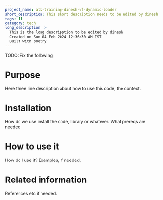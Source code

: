 ```yaml
---
project_name: atk-training-dinesh-wf-dynamic-loader
short_description: This short description needs to be edited by dinesh
tags: []
category: tech
long_description: >
  This is the long descripption to be edited by dinesh
  Created on Sun 04 Feb 2024 12:36:30 AM IST
  Built with poetry
---
```


TODO: Fix the following
# Purpose
Here three line description about how to use this code, the context.

# Installation
How do we use install the code, library or whatever. What prereqs are needed

# How to use it
How do I use it? Examples, if needed. 

# Related information
References etc if needed.
